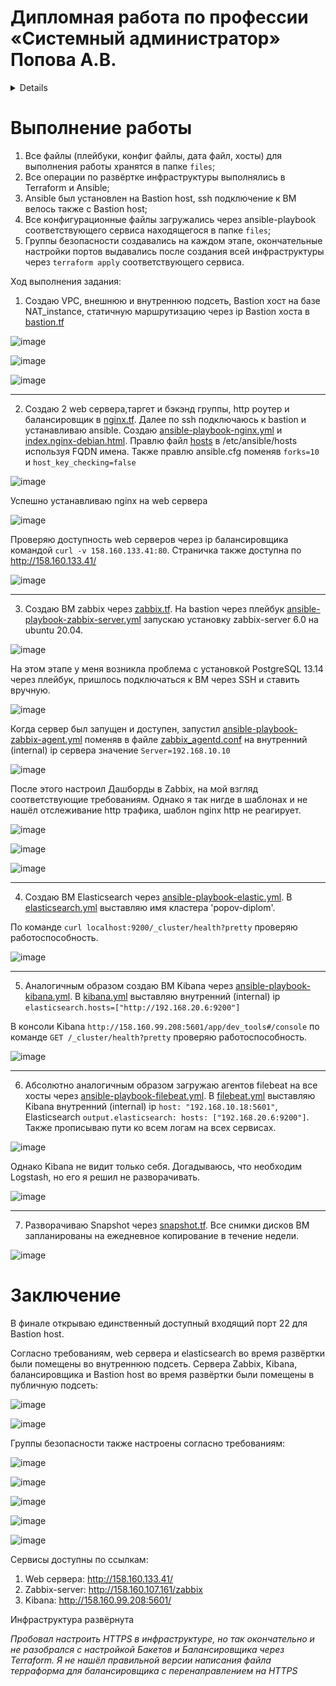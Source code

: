 #  Дипломная работа по профессии «Системный администратор» Попова А.В.

<details>

Содержание
==========
* [Задача](#Задача)
* [Инфраструктура](#Инфраструктура)
    * [Сайт](#Сайт)
    * [Мониторинг](#Мониторинг)
    * [Логи](#Логи)
    * [Сеть](#Сеть)
    * [Резервное копирование](#Резервное-копирование)
    * [Дополнительно](#Дополнительно)
* [Выполнение работы](#Выполнение-работы)
* [Критерии сдачи](#Критерии-сдачи)
* [Как правильно задавать вопросы дипломному руководителю](#Как-правильно-задавать-вопросы-дипломному-руководителю) 

---------

## Задача
Ключевая задача — разработать отказоустойчивую инфраструктуру для сайта, включающую мониторинг, сбор логов и резервное копирование основных данных. Инфраструктура должна размещаться в [Yandex Cloud](https://cloud.yandex.com/) и отвечать минимальным стандартам безопасности: запрещается выкладывать токен от облака в git. Используйте [инструкцию](https://cloud.yandex.ru/docs/tutorials/infrastructure-management/terraform-quickstart#get-credentials).

**Перед началом работы над дипломным заданием изучите [Инструкция по экономии облачных ресурсов](https://github.com/netology-code/devops-materials/blob/master/cloudwork.MD).**

## Инфраструктура
Для развёртки инфраструктуры используйте Terraform и Ansible.  

Не используйте для ansible inventory ip-адреса! Вместо этого используйте fqdn имена виртуальных машин в зоне ".ru-central1.internal". Пример: example.ru-central1.internal  

Важно: используйте по-возможности **минимальные конфигурации ВМ**:2 ядра 20% Intel ice lake, 2-4Гб памяти, 10hdd, прерываемая. 

**Так как прерываемая ВМ проработает не больше 24ч, перед сдачей работы на проверку дипломному руководителю сделайте ваши ВМ постоянно работающими.**

Ознакомьтесь со всеми пунктами из этой секции, не беритесь сразу выполнять задание, не дочитав до конца. Пункты взаимосвязаны и могут влиять друг на друга.

### Сайт
Создайте две ВМ в разных зонах, установите на них сервер nginx, если его там нет. ОС и содержимое ВМ должно быть идентичным, это будут наши веб-сервера.

Используйте набор статичных файлов для сайта. Можно переиспользовать сайт из домашнего задания.

Создайте [Target Group](https://cloud.yandex.com/docs/application-load-balancer/concepts/target-group), включите в неё две созданных ВМ.

Создайте [Backend Group](https://cloud.yandex.com/docs/application-load-balancer/concepts/backend-group), настройте backends на target group, ранее созданную. Настройте healthcheck на корень (/) и порт 80, протокол HTTP.

Создайте [HTTP router](https://cloud.yandex.com/docs/application-load-balancer/concepts/http-router). Путь укажите — /, backend group — созданную ранее.

Создайте [Application load balancer](https://cloud.yandex.com/en/docs/application-load-balancer/) для распределения трафика на веб-сервера, созданные ранее. Укажите HTTP router, созданный ранее, задайте listener тип auto, порт 80.

Протестируйте сайт
`curl -v <публичный IP балансера>:80` 

### Мониторинг
Создайте ВМ, разверните на ней Zabbix. На каждую ВМ установите Zabbix Agent, настройте агенты на отправление метрик в Zabbix. 

Настройте дешборды с отображением метрик, минимальный набор — по принципу USE (Utilization, Saturation, Errors) для CPU, RAM, диски, сеть, http запросов к веб-серверам. Добавьте необходимые tresholds на соответствующие графики.

### Логи
Cоздайте ВМ, разверните на ней Elasticsearch. Установите filebeat в ВМ к веб-серверам, настройте на отправку access.log, error.log nginx в Elasticsearch.

Создайте ВМ, разверните на ней Kibana, сконфигурируйте соединение с Elasticsearch.

### Сеть
Разверните один VPC. Сервера web, Elasticsearch поместите в приватные подсети. Сервера Zabbix, Kibana, application load balancer определите в публичную подсеть.

Настройте [Security Groups](https://cloud.yandex.com/docs/vpc/concepts/security-groups) соответствующих сервисов на входящий трафик только к нужным портам.

Настройте ВМ с публичным адресом, в которой будет открыт только один порт — ssh.  Эта вм будет реализовывать концепцию  [bastion host]( https://cloud.yandex.ru/docs/tutorials/routing/bastion) . Синоним "bastion host" - "Jump host". Подключение  ansible к серверам web и Elasticsearch через данный bastion host можно сделать с помощью  [ProxyCommand](https://docs.ansible.com/ansible/latest/network/user_guide/network_debug_troubleshooting.html#network-delegate-to-vs-proxycommand) . Допускается установка и запуск ansible непосредственно на bastion host.(Этот вариант легче в настройке)

### Резервное копирование
Создайте snapshot дисков всех ВМ. Ограничьте время жизни snaphot в неделю. Сами snaphot настройте на ежедневное копирование.

### Дополнительно
Не входит в минимальные требования. 

1. Для Zabbix можно реализовать разделение компонент - frontend, server, database. Frontend отдельной ВМ поместите в публичную подсеть, назначте публичный IP. Server поместите в приватную подсеть, настройте security group на разрешение трафика между frontend и server. Для Database используйте [Yandex Managed Service for PostgreSQL](https://cloud.yandex.com/en-ru/services/managed-postgresql). Разверните кластер из двух нод с автоматическим failover.
2. Вместо конкретных ВМ, которые входят в target group, можно создать [Instance Group](https://cloud.yandex.com/en/docs/compute/concepts/instance-groups/), для которой настройте следующие правила автоматического горизонтального масштабирования: минимальное количество ВМ на зону — 1, максимальный размер группы — 3.
3. В Elasticsearch добавьте мониторинг логов самого себя, Kibana, Zabbix, через filebeat. Можно использовать logstash тоже.
4. Воспользуйтесь Yandex Certificate Manager, выпустите сертификат для сайта, если есть доменное имя. Перенастройте работу балансера на HTTPS, при этом нацелен он будет на HTTP веб-серверов.

## Выполнение работы
На этом этапе вы непосредственно выполняете работу. При этом вы можете консультироваться с руководителем по поводу вопросов, требующих уточнения.

⚠️ В случае недоступности ресурсов Elastic для скачивания рекомендуется разворачивать сервисы с помощью docker контейнеров, основанных на официальных образах.

**Важно**: Ещё можно задавать вопросы по поводу того, как реализовать ту или иную функциональность. И руководитель определяет, правильно вы её реализовали или нет. Любые вопросы, которые не освещены в этом документе, стоит уточнять у руководителя. Если его требования и указания расходятся с указанными в этом документе, то приоритетны требования и указания руководителя.

## Критерии сдачи
1. Инфраструктура отвечает минимальным требованиям, описанным в [Задаче](#Задача).
2. Предоставлен доступ ко всем ресурсам, у которых предполагается веб-страница (сайт, Kibana, Zabbix).
3. Для ресурсов, к которым предоставить доступ проблематично, предоставлены скриншоты, команды, stdout, stderr, подтверждающие работу ресурса.
4. Работа оформлена в отдельном репозитории в GitHub или в [Google Docs](https://docs.google.com/), разрешён доступ по ссылке. 
5. Код размещён в репозитории в GitHub.
6. Работа оформлена так, чтобы были понятны ваши решения и компромиссы. 
7. Если использованы дополнительные репозитории, доступ к ним открыт. 

## Как правильно задавать вопросы дипломному руководителю
Что поможет решить большинство частых проблем:
1. Попробовать найти ответ сначала самостоятельно в интернете или в материалах курса и только после этого спрашивать у дипломного руководителя. Навык поиска ответов пригодится вам в профессиональной деятельности.
2. Если вопросов больше одного, присылайте их в виде нумерованного списка. Так дипломному руководителю будет проще отвечать на каждый из них.
3. При необходимости прикрепите к вопросу скриншоты и стрелочкой покажите, где не получается. Программу для этого можно скачать [здесь](https://app.prntscr.com/ru/).

Что может стать источником проблем:
1. Вопросы вида «Ничего не работает. Не запускается. Всё сломалось». Дипломный руководитель не сможет ответить на такой вопрос без дополнительных уточнений. Цените своё время и время других.
2. Откладывание выполнения дипломной работы на последний момент.

</details>

# Выполнение работы

1. Все файлы (плейбуки, конфиг файлы, дата файл, хосты) для выполнения работы хранятся в папке `files`;   
2. Все операции по развёртке инфраструктуры выполнялись в Terraform и Ansible;
3. Ansible был установлен на Bastion host, ssh подключение к ВМ велось также с Bastion host;
4. Все конфигурационные файлы загружались через ansible-playbook соответствующего сервиса находящегося в папке `files`;
5. Группы безопасности создавались на каждом этапе, окончательные настройки портов выдавались после создания всей инфраструктуры через `terraform apply` соответствующего сервиса.

Ход выполнения задания:

1. Создаю VPC, внешнюю и внутреннюю подсеть, Bastion хост на базе NAT_instance, статичную маршрутизацию через ip Bastion хоста в [bastion.tf](https://github.com/goldcomru/diplom-sys/blob/main/files/bastion.tf)

![image](https://github.com/goldcomru/SysAdmin/blob/main/%D1%81%D0%BA%D1%80%D0%B8%D0%BD%D1%8B%20%D0%B4%D0%B8%D0%BF%D0%BB%D0%BE%D0%BC%D0%B0/%D0%9F%D0%BE%D0%B4%D1%81%D0%B5%D1%82%D0%B8.png)

![image](https://github.com/goldcomru/SysAdmin/blob/main/%D1%81%D0%BA%D1%80%D0%B8%D0%BD%D1%8B%20%D0%B4%D0%B8%D0%BF%D0%BB%D0%BE%D0%BC%D0%B0/bastion.png)

![image](https://github.com/goldcomru/SysAdmin/blob/main/%D1%81%D0%BA%D1%80%D0%B8%D0%BD%D1%8B%20%D0%B4%D0%B8%D0%BF%D0%BB%D0%BE%D0%BC%D0%B0/l7.png)

----

2. Создаю 2 web сервера,таргет и бэкэнд группы, http роутер и балансировщик в [nginx.tf](https://github.com/goldcomru/diplom-sys/blob/main/files/nginx.tf). Далее по ssh подключаюсь к bastion и устанавливаю ansible.
Создаю [ansible-playbook-nginx.yml](https://github.com/goldcomru/diplom-sys/blob/main/files/ansible-playbook-nginx.yml) и [index.nginx-debian.html](https://github.com/goldcomru/diplom-sys/blob/main/files/index.nginx-debian.html). Правлю файл [hosts](https://github.com/goldcomru/diplom-sys/blob/main/files/hosts) в /etc/ansible/hosts используя FQDN имена. Также правлю ansible.cfg поменяв `forks=10` и `host_key_checking=false` 

![image](https://github.com/goldcomru/SysAdmin/blob/main/%D1%81%D0%BA%D1%80%D0%B8%D0%BD%D1%8B%20%D0%B4%D0%B8%D0%BF%D0%BB%D0%BE%D0%BC%D0%B0/nginx1.png)

Успешно устанавливаю nginx на web сервера 

![image](https://github.com/goldcomru/SysAdmin/blob/main/%D1%81%D0%BA%D1%80%D0%B8%D0%BD%D1%8B%20%D0%B4%D0%B8%D0%BF%D0%BB%D0%BE%D0%BC%D0%B0/nginx2.png)

Проверяю доступность web серверов через ip балансировщика командой `curl -v 158.160.133.41:80`. Страничка также доступна по http://158.160.133.41/

![image](https://github.com/goldcomru/SysAdmin/blob/main/%D1%81%D0%BA%D1%80%D0%B8%D0%BD%D1%8B%20%D0%B4%D0%B8%D0%BF%D0%BB%D0%BE%D0%BC%D0%B0/nginx3.png)

----

3. Создаю ВМ zabbix через [zabbix.tf](https://github.com/goldcomru/diplom-sys/blob/main/files/zabbix.tf). На bastion через плейбук [ansible-playbook-zabbix-server.yml](https://github.com/goldcomru/diplom-sys/blob/main/files/ansible-playbook-zabbix-server.yml) запускаю установку zabbix-server 6.0 на ubuntu 20.04.

![image](https://github.com/goldcomru/SysAdmin/blob/main/%D1%81%D0%BA%D1%80%D0%B8%D0%BD%D1%8B%20%D0%B4%D0%B8%D0%BF%D0%BB%D0%BE%D0%BC%D0%B0/zabbixserver1.png)

На этом этапе у меня возникла проблема с установкой PostgreSQL 13.14 через плейбук, пришлось подключаться к ВМ через SSH и ставить вручную. 

![image](https://github.com/goldcomru/SysAdmin/blob/main/%D1%81%D0%BA%D1%80%D0%B8%D0%BD%D1%8B%20%D0%B4%D0%B8%D0%BF%D0%BB%D0%BE%D0%BC%D0%B0/psql.png)

Когда сервер был запущен и доступен, запустил [ansible-playbook-zabbix-agent.yml](https://github.com/goldcomru/diplom-sys/blob/main/files/ansible-playbook-zabbix-agent.yml) поменяв в файле [zabbix_agentd.conf](https://github.com/goldcomru/diplom-sys/blob/main/files/zabbix_agentd.conf) на внутренний (internal) ip сервера значение `Server=192.168.10.10`

![image](https://github.com/goldcomru/SysAdmin/blob/main/%D1%81%D0%BA%D1%80%D0%B8%D0%BD%D1%8B%20%D0%B4%D0%B8%D0%BF%D0%BB%D0%BE%D0%BC%D0%B0/zabbixagent1.png)

После этого настроил Дашборды в Zabbix, на мой взгляд соответствующие требованиям. Однако я так нигде в шаблонах и не нашёл отслеживание http трафика, шаблон nginx http не реагирует.

![image](https://github.com/goldcomru/SysAdmin/blob/main/%D1%81%D0%BA%D1%80%D0%B8%D0%BD%D1%8B%20%D0%B4%D0%B8%D0%BF%D0%BB%D0%BE%D0%BC%D0%B0/zabbixdash1.png)

![image](https://github.com/goldcomru/SysAdmin/blob/main/%D1%81%D0%BA%D1%80%D0%B8%D0%BD%D1%8B%20%D0%B4%D0%B8%D0%BF%D0%BB%D0%BE%D0%BC%D0%B0/zabbixdash2.png)

![image](https://github.com/goldcomru/SysAdmin/blob/main/%D1%81%D0%BA%D1%80%D0%B8%D0%BD%D1%8B%20%D0%B4%D0%B8%D0%BF%D0%BB%D0%BE%D0%BC%D0%B0/zabbixdash3.png)

----

4. Создаю ВМ Elasticsearch через [ansible-playbook-elastic.yml](https://github.com/goldcomru/diplom-sys/blob/main/files/ansible-playbook-elastic.yml). В [elasticsearch.yml](https://github.com/goldcomru/diplom-sys/blob/main/files/elasticsearch.yml) выставляю имя кластера 'popov-diplom'.

По команде `curl localhost:9200/_cluster/health?pretty` проверяю работоспособность.

![image](https://github.com/goldcomru/SysAdmin/blob/main/%D1%81%D0%BA%D1%80%D0%B8%D0%BD%D1%8B%20%D0%B4%D0%B8%D0%BF%D0%BB%D0%BE%D0%BC%D0%B0/health.png)

----

5. Аналогичным образом создаю ВМ Kibana через [ansible-playbook-kibana.yml](https://github.com/goldcomru/diplom-sys/blob/main/files/ansible-playbook-kibana.yml). В [kibana.yml](https://github.com/goldcomru/diplom-sys/blob/main/files/kibana.yml) выставляю внутренний (internal) ip `elasticsearch.hosts=["http://192.168.20.6:9200"]`

В консоли Kibana `http://158.160.99.208:5601/app/dev_tools#/console` по команде `GET /_cluster/health?pretty` проверяю работоспособность.

![image](https://github.com/goldcomru/SysAdmin/blob/main/%D1%81%D0%BA%D1%80%D0%B8%D0%BD%D1%8B%20%D0%B4%D0%B8%D0%BF%D0%BB%D0%BE%D0%BC%D0%B0/health2.png)

----

6. Абсолютно аналогичным образом загружаю агентов filebeat на все хосты через [ansible-playbook-filebeat.yml](https://github.com/goldcomru/diplom-sys/blob/main/files/ansible-playbook-filebeat.yml). В [filebeat.yml](https://github.com/goldcomru/diplom-sys/blob/main/files/filebeat.yml) выставляю Kibana внутренний (internal) ip `host: "192.168.10.18:5601"`, Elasticsearch `output.elasticsearch: hosts: ["192.168.20.6:9200"]`. Также прописываю пути ко всем логам на всех сервисах.

![image](https://github.com/goldcomru/SysAdmin/blob/main/%D1%81%D0%BA%D1%80%D0%B8%D0%BD%D1%8B%20%D0%B4%D0%B8%D0%BF%D0%BB%D0%BE%D0%BC%D0%B0/logs.png)

Однако Kibana не видит только себя. Догадываюсь, что необходим Logstash, но его я решил не разворачивать.

![image](https://github.com/goldcomru/SysAdmin/blob/main/%D1%81%D0%BA%D1%80%D0%B8%D0%BD%D1%8B%20%D0%B4%D0%B8%D0%BF%D0%BB%D0%BE%D0%BC%D0%B0/gdekibana.png)

----

7. Разворачиваю Snapshot через [snapshot.tf](https://github.com/goldcomru/diplom-sys/blob/main/files/snapshot.tf). Все снимки дисков ВМ запланированы на ежедневное копирование в течение недели.

![image](https://github.com/goldcomru/SysAdmin/blob/main/%D1%81%D0%BA%D1%80%D0%B8%D0%BD%D1%8B%20%D0%B4%D0%B8%D0%BF%D0%BB%D0%BE%D0%BC%D0%B0/snapshot.png)

# Заключение

В финале открываю единственный доступный входящий порт 22 для Bastion host.

Согласно требованиям, web сервера и elasticsearch во время развёртки были помещены во внутреннюю подсеть. Сервера Zabbix, Kibana, балансировщика и Bastion host во время развёртки были помещены в публичную подсеть:

![image](https://github.com/goldcomru/SysAdmin/blob/main/%D1%81%D0%BA%D1%80%D0%B8%D0%BD%D1%8B%20%D0%B4%D0%B8%D0%BF%D0%BB%D0%BE%D0%BC%D0%B0/%D0%BE%D0%B1%D1%89%D0%B5%D0%B51.png)

![image](https://github.com/goldcomru/SysAdmin/blob/main/%D1%81%D0%BA%D1%80%D0%B8%D0%BD%D1%8B%20%D0%B4%D0%B8%D0%BF%D0%BB%D0%BE%D0%BC%D0%B0/%D0%BE%D0%B1%D1%89%D0%B5%D0%B52.png)

Группы безопасности также настроены согласно требованиям:

![image](https://github.com/goldcomru/SysAdmin/blob/main/%D1%81%D0%BA%D1%80%D0%B8%D0%BD%D1%8B%20%D0%B4%D0%B8%D0%BF%D0%BB%D0%BE%D0%BC%D0%B0/gs1.png)

![image](https://github.com/goldcomru/SysAdmin/blob/main/%D1%81%D0%BA%D1%80%D0%B8%D0%BD%D1%8B%20%D0%B4%D0%B8%D0%BF%D0%BB%D0%BE%D0%BC%D0%B0/gs2.png)

![image](https://github.com/goldcomru/SysAdmin/blob/main/%D1%81%D0%BA%D1%80%D0%B8%D0%BD%D1%8B%20%D0%B4%D0%B8%D0%BF%D0%BB%D0%BE%D0%BC%D0%B0/gs3.png)

![image](https://github.com/goldcomru/SysAdmin/blob/main/%D1%81%D0%BA%D1%80%D0%B8%D0%BD%D1%8B%20%D0%B4%D0%B8%D0%BF%D0%BB%D0%BE%D0%BC%D0%B0/gs4.png)

![image](https://github.com/goldcomru/SysAdmin/blob/main/%D1%81%D0%BA%D1%80%D0%B8%D0%BD%D1%8B%20%D0%B4%D0%B8%D0%BF%D0%BB%D0%BE%D0%BC%D0%B0/gs5.png)

Сервисы доступны по ссылкам:

1. Web сервера: http://158.160.133.41/
2. Zabbix-server: http://158.160.107.161/zabbix
3. Kibana: http://158.160.99.208:5601/


Инфраструктура развёрнута


_Пробовал настроить HTTPS в инфраструктуре, но так окончательно и не разобрался с настройкой Бакетов и Балансировщика через Terraform. Я не нашёл правильной версии написания файла терраформа для балансировщика с перенаправлением на HTTPS_
